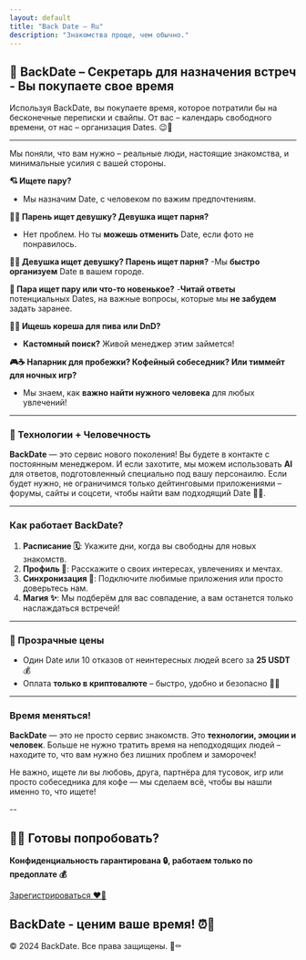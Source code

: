 ```yaml
---
layout: default
title: "Back Date – Ru"
description: "Знакомства проще, чем обычно."
---
```


## 🖤 BackDate – Секретарь для назначения встреч - Вы покупаете свое время

Используя BackDate, вы покупаете время, которое потратили бы на бесконечные переписки и свайпы. От вас – календарь свободного времени, от нас – организация Dates. 😉🖤

---

Мы поняли, что вам нужно – реальные люди, настоящие знакомства, и минимальные усилия с вашей стороны.

**💘 Ищете пару?** 
- Мы назначим Date, с человеком по важим предпочтениям.

**👦👧 Парень ищет девушку? Девушка ищет парня?** 
- Нет проблем. Но ты **можешь отменить** Date, если фото не понравилось.

**🏳️‍🌈 Девушка ищет девушку? Парень ищет парня?** 
-Мы **быстро организуем** Date в вашем городе.

**💑 Пара ищет пару или что-то новенькое?** 
-**Читай ответы** потенциальных Dates, на важные вопросы, которые мы **не забудем** задать заранее.

**🎲🍻 Ищешь кореша для пива или DnD?** 
- **Кастомный поиск?** Живой менеджер этим займется!

**🎮☕ Напарник для пробежки? Кофейный собеседник? Или тиммейт для ночных игр?** 
- Мы знаем, как **важно найти нужного человека** для любых увлечений! 

---

### **🤖 Технологии + Человечность**

**BackDate** — это сервис нового поколения! Вы будете в контакте с постоянным менеджером. И если захотите, мы можем использовать **AI** для ответов, подготовленный специально под вашу персонаилю. Если будет нужно, не ограничимся только дейтинговыми приложениями – форумы, сайты и соцсети, чтобы найти вам подходящий Date 🖤✨.


---

### **Как работает BackDate?**

1. **Расписание 🗓️**: Укажите дни, когда вы свободны для новых знакомств.
2. **Профиль 📝**: Расскажите о своих интересах, увлечениях и мечтах.
3. **Синхронизация 🔄**: Подключите любимые приложения или просто доверьтесь нам.
4. **Магия ✨**: Мы подберём для вас совпадение, а вам останется только наслаждаться встречей!

---

### **💸 Прозрачные цены**

- Один Date или 10 отказов от неинтересных людей всего за **25 USDT**💰
- Оплата **только в криптовалюте** – быстро, удобно и безопасно 🚀🖤

---

### **Время меняться!**

**BackDate** — это не просто сервис знакомств. Это **технологии, эмоции и человек**. Больше не нужно тратить время на неподходящих людей – находите то, что вам нужно без лишних проблем и заморочек!

Не важно, ищете ли вы любовь, друга, партнёра для тусовок, игр или просто собеседника для кофе — мы сделаем всё, чтобы вы нашли именно то, что ищете!

--

## 🖤👄 Готовы попробовать? 

**Конфиденциальность гарантирована 🔒, работаем только по предоплате 💰**

[Зарегистрироваться ❤️‍🔥](signup.html)

BackDate - ценим ваше время! ⏰🖤  
--

© 2024 BackDate. Все права защищены. 🖤⚰️
